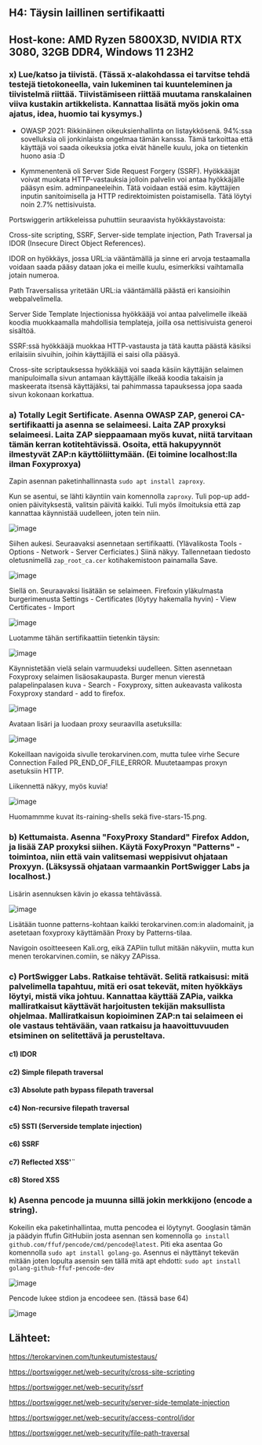 ## H4: Täysin laillinen sertifikaatti

## Host-kone: AMD Ryzen 5800X3D, NVIDIA RTX 3080, 32GB DDR4, Windows 11 23H2

### x) Lue/katso ja tiivistä. (Tässä x-alakohdassa ei tarvitse tehdä testejä tietokoneella, vain lukeminen tai kuunteleminen ja tiivistelmä riittää. Tiivistämiseen riittää muutama ranskalainen viiva kustakin artikkelista. Kannattaa lisätä myös jokin oma ajatus, idea, huomio tai kysymys.)

- OWASP 2021: Rikkinäinen oikeuksienhallinta on listaykkösenä. 94%:ssa sovelluksia oli jonkinlaista ongelmaa tämän kanssa. Tämä tarkoittaa että käyttäjä voi saada oikeuksia jotka eivät hänelle kuulu, joka on tietenkin huono asia :D

- Kymmenentenä oli  Server Side Request Forgery (SSRF). Hyökkääjät voivat muokata HTTP-vastauksia jolloin palvelin voi antaa hyökkäjälle pääsyn esim. adminpaneeleihin. Tätä voidaan estää esim. käyttäjien inputin sanitoimisella ja HTTP redirektoimisten poistamisella. Tätä löytyi noin 2.7% nettisivuista.

Portswiggerin artikkeleissa puhuttiin seuraavista hyökkäystavoista:

Cross-site scripting, SSRF, Server-side template injection, Path Traversal ja IDOR (Insecure Direct Object References).

IDOR on hyökkäys, jossa URL:ia vääntämällä ja sinne eri arvoja testaamalla voidaan saada pääsy dataan joka ei meille kuulu, esimerkiksi vaihtamalla jotain numeroa.

Path Traversalissa yritetään URL:ia vääntämällä päästä eri kansioihin webpalvelimella. 

Server Side Template Injectionissa hyökkääjä voi antaa palvelimelle ilkeää koodia muokkaamalla mahdollisia templateja, joilla osa nettisivuista generoi sisältöä.

SSRF:ssä hyökkääjä muokkaa HTTP-vastausta ja tätä kautta päästä käsiksi erilaisiin sivuihin, joihin käyttäjillä ei saisi olla pääsyä.

Cross-site scriptauksessa hyökkääjä voi saada käsiin käyttäjän selaimen manipuloimalla sivun antamaan käyttäjälle ilkeää koodia takaisin ja maskeerata itsensä käyttäjäksi, tai pahimmassa tapauksessa jopa saada sivun kokonaan korkattua. 

### a) Totally Legit Sertificate. Asenna OWASP ZAP, generoi CA-sertifikaatti ja asenna se selaimeesi. Laita ZAP proxyksi selaimeesi. Laita ZAP sieppaamaan myös kuvat, niitä tarvitaan tämän kerran kotitehtävissä. Osoita, että hakupyynnöt ilmestyvät ZAP:n käyttöliittymään. (Ei toimine localhost:lla ilman Foxyproxya)

Zapin asennan paketinhallinnasta `sudo apt install zaproxy`.

Kun se asentui, se lähti käyntiin vain komennolla `zaproxy`. Tuli pop-up add-onien päivityksestä, valitsin päivitä kaikki. Tuli myös ilmoituksia että zap kannattaa käynnistää uudelleen, joten tein niin. 

![image](https://github.com/user-attachments/assets/c380514b-e78a-406c-b033-a50c392c3079)

Siihen aukesi. Seuraavaksi asennetaan sertifikaatti. (Ylävalikosta Tools - Options - Network - Server Cerficiates.) Siinä näkyy. Tallennetaan tiedosto oletusnimellä `zap_root_ca.cer` kotihakemistoon painamalla Save. 

![image](https://github.com/user-attachments/assets/4739d88d-a077-427b-b541-927e83c5a606)

Siellä on. Seuraavaksi lisätään se selaimeen. Firefoxin yläkulmasta burgerimenusta Settings - Certificates (löytyy hakemalla hyvin) - View Certificates - Import

![image](https://github.com/user-attachments/assets/daa689ef-f918-4e75-b58a-a00502e31862)

Luotamme tähän sertifikaattiin tietenkin täysin:

![image](https://github.com/user-attachments/assets/25b97f97-925c-419f-80b7-5eda0b51f238)

Käynnistetään vielä selain varmuudeksi uudelleen. Sitten asennetaan Foxyproxy selaimen lisäosakaupasta. Burger menun vierestä palapelinpalasen kuva - Search - Foxyproxy, sitten aukeavasta valikosta Foxyproxy standard - add to firefox. 

![image](https://github.com/user-attachments/assets/fb959918-063c-4da0-90fa-4ccd2aaed7ce)

Avataan lisäri ja luodaan proxy seuraavilla asetuksilla:

![image](https://github.com/user-attachments/assets/318d83e0-89ff-46e6-975b-c8cf537a41d0)

Kokeillaan navigoida sivulle terokarvinen.com, mutta tulee virhe Secure Connection Failed PR_END_OF_FILE_ERROR. Muutetaampas proxyn asetuksiin HTTP. 

Liikennettä näkyy, myös kuvia!

![image](https://github.com/user-attachments/assets/ddddf3bf-7c96-43a6-a14e-9c44804f6dc6)

Huomammme kuvat its-raining-shells sekä five-stars-15.png.

### b) Kettumaista. Asenna "FoxyProxy Standard" Firefox Addon, ja lisää ZAP proxyksi siihen. Käytä FoxyProxyn "Patterns" -toimintoa, niin että vain valitsemasi weppisivut ohjataan Proxyyn. (Läksyssä ohjataan varmaankin PortSwigger Labs ja localhost.)

Lisärin asennuksen kävin jo ekassa tehtävässä.

![image](https://github.com/user-attachments/assets/0b91641d-71b2-4d15-86bb-f6837106e80e)

Lisätään tuonne patterns-kohtaan kaikki terokarvinen.com:in aladomainit, ja asetetaan foxyproxy käyttämään Proxy by Patterns-tilaa. 

Navigoin osoitteeseen Kali.org, eikä ZAPiin tullut mitään näkyviin, mutta kun menen terokarvinen.comiin, se näkyy ZAPissa. 

### c) PortSwigger Labs. Ratkaise tehtävät. Selitä ratkaisusi: mitä palvelimella tapahtuu, mitä eri osat tekevät, miten hyökkäys löytyi, mistä vika johtuu. Kannattaa käyttää ZAPia, vaikka malliratkaisut käyttävät harjoitusten tekijän maksullista ohjelmaa. Malliratkaisun kopioiminen ZAP:n tai selaimeen ei ole vastaus tehtävään, vaan ratkaisu ja haavoittuvuuden etsiminen on selitettävä ja perusteltava.
  
#### c1) IDOR


#### c2) Simple filepath traversal


#### c3) Absolute path bypass filepath traversal 


#### c4) Non-recursive filepath traversal


#### c5) SSTI (Serverside template injection)


#### c6) SSRF


#### c7) Reflected XSS'¨


#### c8) Stored XSS

### k) Asenna pencode ja muunna sillä jokin merkkijono (encode a string).

Kokeilin eka paketinhallintaa, mutta pencodea ei löytynyt. Googlasin tämän ja päädyin ffufin GitHubiin josta asennan sen komennolla `go install github.com/ffuf/pencode/cmd/pencode@latest`. Piti eka asentaa Go komennolla `sudo apt install golang-go`. Asennus ei näyttänyt tekevän mitään joten lopulta asensin sen tällä mitä apt ehdotti: `sudo apt install golang-github-ffuf-pencode-dev`

![image](https://github.com/user-attachments/assets/4bd248fd-6b68-4216-b4f7-7d10312038a6)

Pencode lukee stdion ja encodeee sen. (tässä base 64)

![image](https://github.com/user-attachments/assets/3f35397e-d937-41aa-967e-52cb7bb93115)

## Lähteet:

https://terokarvinen.com/tunkeutumistestaus/

https://portswigger.net/web-security/cross-site-scripting

https://portswigger.net/web-security/ssrf

https://portswigger.net/web-security/server-side-template-injection

https://portswigger.net/web-security/access-control/idor

https://portswigger.net/web-security/file-path-traversal
